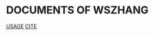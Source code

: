 # DOCUMENTS OF WSZHANG



[USAGE](https://github.com/wszhang/docs/blob/master/README_Original.md)
[CITE](https://github.com/rundocs/jekyll-rtd-theme)
